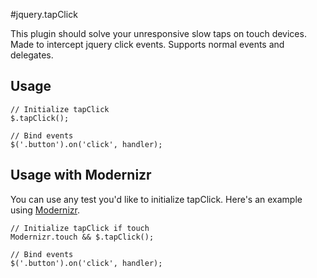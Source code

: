 #jquery.tapClick

This plugin should solve your unresponsive slow taps on touch devices. Made to intercept jquery click events. Supports normal events and delegates.

## Usage

    // Initialize tapClick
    $.tapClick();

    // Bind events
    $('.button').on('click', handler);

## Usage with Modernizr
You can use any test you'd like to initialize tapClick. Here's an example using [Modernizr](http://modernizr.com "Go to Modernizr website").

    // Initialize tapClick if touch
    Modernizr.touch && $.tapClick();

    // Bind events
    $('.button').on('click', handler);